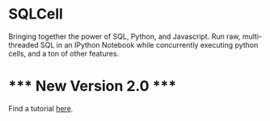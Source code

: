 # SQLCell
Bringing together the power of SQL, Python, and Javascript. Run raw, multi-threaded SQL in an IPython Notebook while concurrently executing python cells, and a ton of other features.

# *** New Version 2.0 ***

Find a tutorial <a href="https://tmthyjames.github.io/2019/may/SQLCell-version-2/">here</a>.